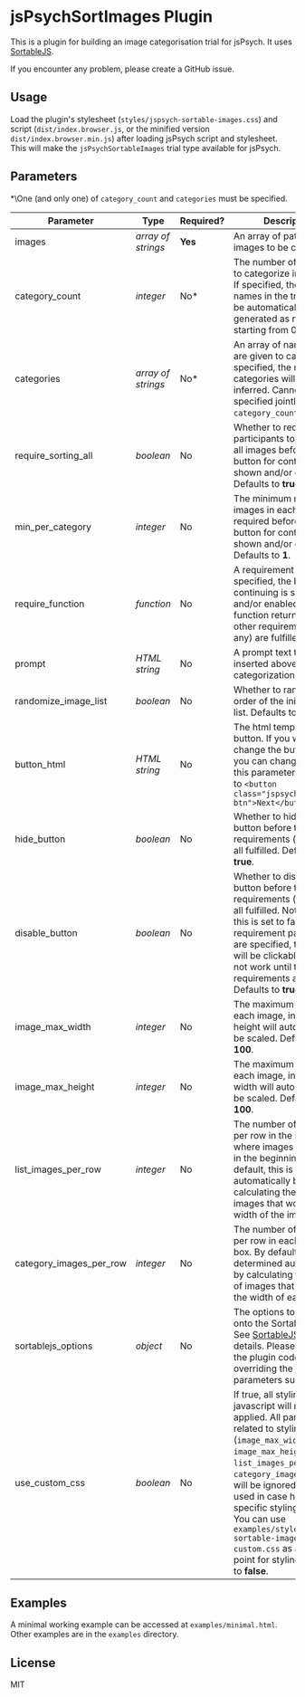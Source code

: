 # jsPsychSortImages Plugin

This is a plugin for building an image categorisation trial for jsPsych. It uses [SortableJS](https://sortablejs.github.io/Sortable/). 

If you encounter any problem, please create a GitHub issue.

## Usage

Load the plugin's stylesheet (`styles/jspsych-sortable-images.css`) and script (`dist/index.browser.js`, or the minified version `dist/index.browser.min.js`) after loading jsPsych script and stylesheet. This will make the `jsPsychSortableImages` trial type available for jsPsych. 

## Parameters

*\One (and only one) of `category_count` and `categories` must be specified.

| **Parameter**           | **Type**           | **Required?** | **Description**                                                                                                                                                                                                                                                                                                                                                                           |
|-------------------------|--------------------|---------------|-------------------------------------------------------------------------------------------------------------------------------------------------------------------------------------------------------------------------------------------------------------------------------------------------------------------------------------------------------------------------------------------|
| images                  | _array of strings_ | **Yes**       | An array of paths to the images to be categorized                                                                                                                                                                                                                                                                                                                                         |
| category_count          | _integer_          | No*           | The number of categories to categorize images into. If specified, the category names in the trial data will be automatically generated as numbers, starting from 0.                                                                                                                                                                                                                       |
| categories              | _array of strings_ | No*           | An array of names that are given to categories. If specified, the number of categories will be inferred. Cannot be specified jointly with `category_count`.                                                                                                                                                                                                                               |
| require\_sorting\_all   | _boolean_          | No            | Whether to require participants to categorize all images before the button for continuing is shown and/or enabled. Defaults to **true**.                                                                                                                                                                                                                                                  |
| min\_per\_category      | _integer_          | No            | The minimum number of images in each category required before the button for continuing is shown and/or enabled. Defaults to **1**.                                                                                                                                                                                                                                                       |
| require\_function       | _function_         | No            | A requirement function. If specified, the button for continuing is shown and/or enabled only if this function returns true and other requirements (if any) are fulfilled.                                                                                                                                                                                                                 |
| prompt                  | _HTML string_      | No            | A prompt text that is inserted above the categorization zone.                                                                                                                                                                                                                                                                                                                             |
| randomize_image_list    | _boolean_          | No            | Whether to randomize the order of the initial image list. Defaults to **true**.                                                                                                                                                                                                                                                                                                           |
| button\_html            | _HTML string_      | No            | The html template for the button. If you want to change the button text, you can change it using this parameter. Defaults to `<button class="jspsych-btn">Next</button>`                                                                                                                                                                                                                  |
| hide\_button            | _boolean_          | No            | Whether to hide the button before the requirements (if any) are all fulfilled. Defaults to **true**.                                                                                                                                                                                                                                                                                      |
| disable\_button         | _boolean_          | No            | Whether to disable the button before the requirements (if any) are all fulfilled. Note that if this is set to false but the requirement parameters are specified, the button will be clickable, but will not work until those requirements are fulfilled. Defaults to **true**.                                                                                                           |
| image_max_width         | _integer_          | No            | The maximum width of each image, in pixels. The height will automatically be scaled. Defaults to **100**.                                                                                                                                                                                                                                                                                 |
| image_max_height        | _integer_          | No            | The maximum height of each image, in pixels. The width will automatically be scaled. Defaults to **100**.                                                                                                                                                                                                                                                                                 |
| list_images_per_row     | _integer_          | No            | The number of images per row in the image list where images are placed in the beginning. By default, this is determined automatically by calculating the number of images that would fit the width of the image list.                                                                                                                                                                     |
| category_images_per_row | _integer_          | No            | The number of images per row in each category box. By default, this is determined automatically by calculating the number of images that would fit the width of each box.                                                                                                                                                                                                                 |
| sortablejs_options      | _object_           | No            | The options to be passed onto the Sortable object. See [SortableJS](https://sortablejs.github.io/Sortable/) for more details. Please also check the plugin code to avoid overriding the crucial parameters such as `group`                                                                                                                                                                |
| use_custom_css          | _boolean_          | No            | If true, all styling done via javascript will not be applied. All parameters related to styling (`image_max_width`, `image_max_height`, `list_images_per_row`, `category_images_per_row`) will be ignored. To be used in case highly specific styling is needed. You can use `examples/styles/jspsych-sortable-images-custom.css` as a starting point for styling. Defaults to **false**. |

## Examples

A minimal working example can be accessed at `examples/minimal.html`.  Other examples are in the `examples` directory.

## License

MIT